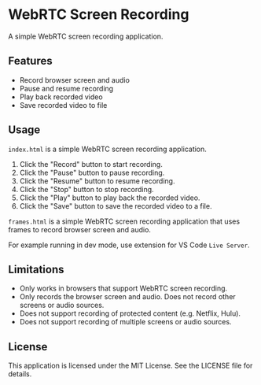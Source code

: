 # WebRTC Screen Recording

A simple WebRTC screen recording application.

## Features

- Record browser screen and audio
- Pause and resume recording
- Play back recorded video
- Save recorded video to file

## Usage

`index.html` is a simple WebRTC screen recording application.

1. Click the "Record" button to start recording.
2. Click the "Pause" button to pause recording.
3. Click the "Resume" button to resume recording.
4. Click the "Stop" button to stop recording.
5. Click the "Play" button to play back the recorded video.
6. Click the "Save" button to save the recorded video to a file.

`frames.html` is a simple WebRTC screen recording application that uses frames to record browser screen and audio.

For example running in dev mode, use extension for VS Code `Live Server`.

## Limitations

- Only works in browsers that support WebRTC screen recording.
- Only records the browser screen and audio. Does not record other screens or audio sources.
- Does not support recording of protected content (e.g. Netflix, Hulu).
- Does not support recording of multiple screens or audio sources.

## License

This application is licensed under the MIT License. See the LICENSE file for details.
